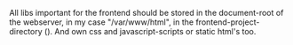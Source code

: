 All libs important for the frontend should be stored in the document-root of the webserver, in my case "/var/www/html", in the frontend-project-directory (). And own css and javascript-scripts or static html's too.
